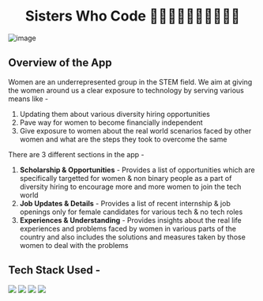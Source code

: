 <h1 align="center">
             Sisters Who Code 👩🏻‍🦰👩🏻👩🏼‍🦱🧑🏽
</h1>

![image](https://user-images.githubusercontent.com/78029145/174003585-ef179aa2-d063-4cfc-86ff-0958ace8e1b4.png)

## Overview of the App

Women are an underrepresented group in the STEM field. We aim at giving the women around us a clear exposure to technology by serving various means like -
1. Updating them about various diversity hiring opportunities
2. Pave way for women to become financially independent
3. Give exposure to women about the real world scenarios faced by other women and what are the steps they took to overcome the same

There are 3 different sections in the app - 
1. <b>Scholarship & Opportunities</b> - Provides a list of opportunities which are specifically targetted for women & non binary people as a part of diversity                                                    hiring to encourage more and more women to join the tech world
2. <b>Job Updates & Details</b> - Provides a list of recent internship & job openings only for female candidates for various tech & no tech roles
3. <b>Experiences & Understanding</b> - Provides insights about the real life experiences and problems faced by women in various parts of the country and also includes the solutions and measures taken by those women to deal with the problems

## Tech Stack Used -
<img src="https://img.shields.io/badge/html5%20-%2314354C.svg?&style=for-the-badge&logo=html5&logoColor=white"/> <img src="https://img.shields.io/badge/css3%20-%2314354C.svg?&style=for-the-badge&logo=css3&logoColor=white"/> <img src="https://img.shields.io/badge/bootstrap%20-%2314354C.svg?&style=for-the-badge&logo=bootstrap&logoColor=white"/> <img src="https://img.shields.io/badge/microsoftazure%20-%2314354C.svg?&style=for-the-badge&logo=microsoftazure&logoColor=white"/>
